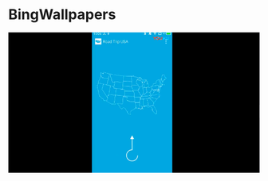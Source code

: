 # BingWallpapers
[![看视频](https://github.com/pavkoo/BingWallpapers/blob/master/Doc/94D6F4E5-CC02-45DD-948D-A6D3F8A7B889.png)](http://v.youku.com/v_show/id_XMzgzNjcxMzk0MA==.html)
